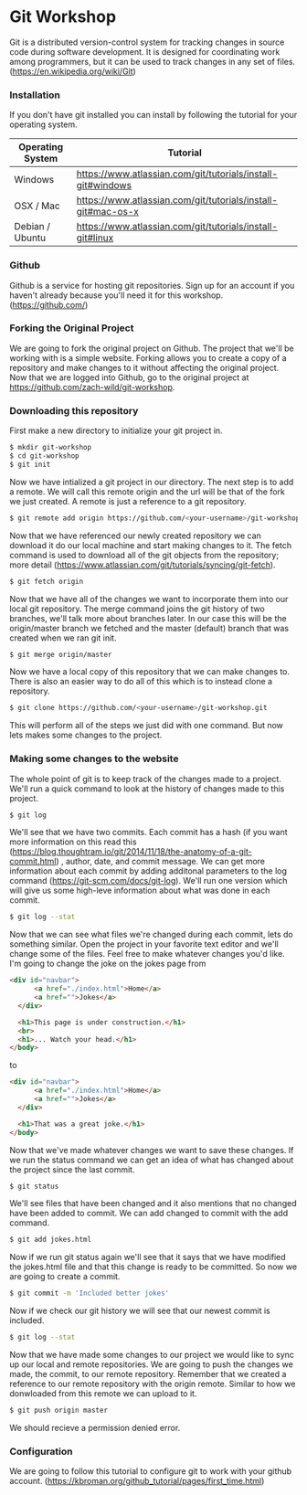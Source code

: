 # Git Workshop

Git is a distributed version-control system for tracking changes in source code during software development. It is designed for coordinating work among programmers, but it can be used to track changes in any set of files. (https://en.wikipedia.org/wiki/Git)

### Installation
If you don't have git installed you can install by following the tutorial for your operating system.

| Operating System | Tutorial |
| ------ | ------ |
| Windows | https://www.atlassian.com/git/tutorials/install-git#windows |
| OSX / Mac | https://www.atlassian.com/git/tutorials/install-git#mac-os-x |
| Debian / Ubuntu | https://www.atlassian.com/git/tutorials/install-git#linux |

### Github
Github is a service for hosting git repositories. Sign up for an account if you haven't already because you'll need it for this workshop. (https://github.com/)

### Forking the Original Project
We are going to fork the original project on Github. The project that we'll be working with is a simple website. Forking allows you to create a copy of a repository and make changes to it without affecting the original project. Now that we are logged into Github, go to the original project at https://github.com/zach-wild/git-workshop.

### Downloading this repository
First make a new directory to initialize your git project in.
```sh
$ mkdir git-workshop
$ cd git-workshop
$ git init
```
Now we have intialized a git project in our directory. The next step is to add a remote. We will call this remote origin and the url will be that of the fork we just created. A remote is just a reference to a git repository.
```sh
$ git remote add origin https://github.com/<your-username>/git-workshop.git
```
Now that we have referenced our newly created repository we can download it do our local machine and start making changes to it. The fetch command is used to download all of the git objects from the repository; more detail (https://www.atlassian.com/git/tutorials/syncing/git-fetch).
```sh
$ git fetch origin
```
Now that we have all of the changes we want to incorporate them into our local git repository. The merge command joins the git history of two branches, we'll talk more about branches later. In our case this will be the origin/master branch we fetched and the master (default) branch that was created when we ran git init.
```sh
$ git merge origin/master
```
Now we have a local copy of this repository that we can make changes to. There is also an easier way to do all of this which is to instead clone a repository.
```sh
$ git clone https://github.com/<your-username>/git-workshop.git
```
This will perform all of the steps we just did with one command. But now lets makes some changes to the project. 

### Making some changes to the website
The whole point of git is to keep track of the changes made to a project. We'll run a quick command to look at the history of changes made to this project.
```sh
$ git log
```
We'll see that we have two commits. Each commit has a hash (if you want more information on this read this (https://blog.thoughtram.io/git/2014/11/18/the-anatomy-of-a-git-commit.html) , author, date, and commit message. We can get more information about each commit by adding additonal parameters to the log command (https://git-scm.com/docs/git-log). We'll run one version which will give us some high-leve information about what was done in each commit.
```sh
$ git log --stat
```
Now that we can see what files we're changed during each commit, lets do something similar. Open the project in your favorite text editor and we'll change some of the files. Feel free to make whatever changes you'd like. I'm going to change the joke on the jokes page from
```html
<div id="navbar">
      <a href="./index.html">Home</a>
      <a href="">Jokes</a>
  </div>

  <h1>This page is under construction.</h1>
  <br>
  <h1>... Watch your head.</h1>
</body>
```
to
```html
<div id="navbar">
      <a href="./index.html">Home</a>
      <a href="">Jokes</a>
  </div>

  <h1>That was a great joke.</h1>
</body>
```
Now that we've made whatever changes we want to save these changes. If we run the status command we can get an idea of what has changed about the project since the last commit.
```sh
$ git status
```
We'll see files that have been changed and it also mentions that no changed have been added to commit. We can add changed to commit with the add command. 
```sh
$ git add jokes.html
```
Now if we run git status again we'll see that it says that we have modified the jokes.html file and that this change is ready to be committed. So now we are going to create a commit. 
```sh
$ git commit -m 'Included better jokes'
```
Now if we check our git history we will see that our newest commit is included.
```sh
$ git log --stat
```
Now that we have made some changes to our project we would like to sync up our local and remote repositories. We are going to push the changes we made, the commit, to our remote repository. Remember that we created a reference to our remote repository with the origin remote. Similar to how we donwloaded from this remote we can upload to it.
```sh
$ git push origin master
```
We should recieve a permission denied error.

### Configuration
We are going to follow this tutorial to configure git to work with your github account. (https://kbroman.org/github_tutorial/pages/first_time.html)
